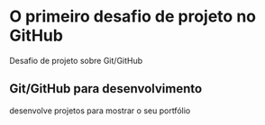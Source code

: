 # O primeiro desafio de projeto no GitHub
Desafio de projeto sobre Git/GitHub
## Git/GitHub para desenvolvimento
desenvolve projetos para mostrar o seu portfólio